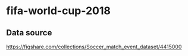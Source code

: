 # fifa-world-cup-2018
## Data source
https://figshare.com/collections/Soccer_match_event_dataset/4415000
